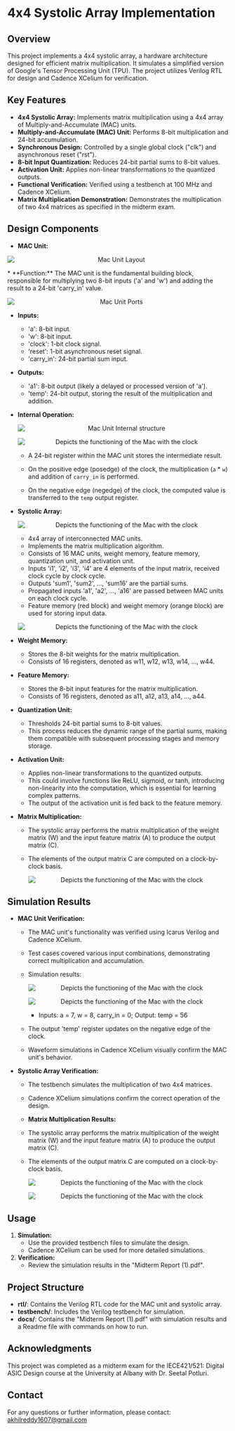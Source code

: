 # 4x4 Systolic Array Implementation

## Overview

This project implements a 4x4 systolic array, a hardware architecture designed for efficient matrix multiplication. It simulates a simplified version of Google's Tensor Processing Unit (TPU). The project utilizes Verilog RTL for design and Cadence XCelium for verification.

## Key Features

* **4x4 Systolic Array:** Implements matrix multiplication using a 4x4 array of Multiply-and-Accumulate (MAC) units.
* **Multiply-and-Accumulate (MAC) Unit:** Performs 8-bit multiplication and 24-bit accumulation.
* **Synchronous Design:** Controlled by a single global clock ("clk") and asynchronous reset ("rst").
* **8-bit Input Quantization:** Reduces 24-bit partial sums to 8-bit values.
* **Activation Unit:** Applies non-linear transformations to the quantized outputs.
* **Functional Verification:** Verified using a testbench at 100 MHz and Cadence XCelium.
* **Matrix Multiplication Demonstration:** Demonstrates the multiplication of two 4x4 matrices as specified in the midterm exam.

## Design Components

* **MAC Unit:**
 <p align="center"><img src="images/macover.png" alt="Mac Unit Layout" style="display: block; margin: 0 auto;"></p>
* **Function:** The MAC unit is the fundamental building block, responsible for multiplying two 8-bit inputs ('a' and 'w') and adding the result to a 24-bit 'carry_in' value.
 <p align="center"><img src="images/macinputs.jpg" alt="Mac Unit Ports" style="display: block; margin: 0 auto;"></p>
 
* **Inputs:**
    * 'a': 8-bit input.
    * 'w': 8-bit input.
    * 'clock': 1-bit clock signal.
    * 'reset': 1-bit asynchronous reset signal.
    * 'carry_in': 24-bit partial sum input.

* **Outputs:**
    * 'a1': 8-bit output (likely a delayed or processed version of 'a').
    * 'temp': 24-bit output, storing the result of the multiplication and addition.
    
* **Internal Operation:**
  <p align="center"><img src="images/mac.jpg" alt="Mac Unit Internal structure" style="display: block; margin: 0 auto;"></p>
  <p align="center"><img src="images/macfunc.jpg" alt="Depicts the functioning of the Mac with the clock" style="display: block; margin: 0 auto;"></p>

  * A 24-bit register within the MAC unit stores the intermediate result.

  * On the positive edge (posedge) of the clock, the multiplication (`a` * `w`) and addition of `carry_in` is performed.

  * On the negative edge (negedge) of the clock, the computed value is transferred to the `temp` output register.
  
* **Systolic Array:**
   <p align="center"><img src="images/sysdesign.jpg" alt="Depicts the functioning of the Mac with the clock " style="display: block; margin: 0 auto;"></p>

    * 4x4 array of interconnected MAC units.
    * Implements the matrix multiplication algorithm.
    * Consists of 16 MAC units, weight memory, feature memory, quantization unit, and activation unit.
    * Inputs 'i1', 'i2', 'i3', 'i4' are 4 elements of the input matrix, received clock cycle by clock cycle.
    * Outputs 'sum1', 'sum2', ..., 'sum16' are the partial sums.
    * Propagated inputs 'a1', 'a2', ..., 'a16' are passed between MAC units on each clock cycle.
    * Feature memory (red block) and weight memory (orange block) are used for storing input data.
   <p align="center"><img src="images/sysoverview.jpg" alt="Depicts the functioning of the Mac with the clock " style="display: block; margin: 0 auto;"></p>

* **Weight Memory:**
    * Stores the 8-bit weights for the matrix multiplication.
    * Consists of 16 registers, denoted as w11, w12, w13, w14, ..., w44.
* **Feature Memory:**
    * Stores the 8-bit input features for the matrix multiplication.
    * Consists of 16 registers, denoted as a11, a12, a13, a14, ..., a44.
* **Quantization Unit:**
    * Thresholds 24-bit partial sums to 8-bit values.
    * This process reduces the dynamic range of the partial sums, making them compatible with subsequent processing stages and memory storage.
* **Activation Unit:**
    * Applies non-linear transformations to the quantized outputs.
    * This could involve functions like ReLU, sigmoid, or tanh, introducing non-linearity into the computation, which is essential for learning complex patterns.
    * The output of the activation unit is fed back to the feature memory.
* **Matrix Multiplication:**
    * The systolic array performs the matrix multiplication of the weight matrix (W) and the input feature matrix (A) to produce the output matrix (C).
    * The elements of the output matrix C are computed on a clock-by-clock basis.
      
       <p align="center"><img src="images/mul.jpg" alt="Depicts the functioning of the Mac with the clock " style="display: block; margin: 0 auto;"></p>

## Simulation Results
* **MAC Unit Verification:**
    * The MAC unit's functionality was verified using Icarus Verilog and Cadence XCelium.
    * Test cases covered various input combinations, demonstrating correct multiplication and accumulation.
    * Simulation results:
       <p align="center"><img src="images/macresult.jpg" alt="Depicts the functioning of the Mac with the clock " style="display: block; margin: 0 auto;"></p>
        <p align="center"><img src="images/maccadence.jpg" alt="Depicts the functioning of the Mac with the clock " style="display: block; margin: 0 auto;"></p>

        * Inputs: a = 7, w = 8, carry_in = 0; Output: temp = 56
    * The output 'temp' register updates on the negative edge of the clock.
    * Waveform simulations in Cadence XCelium visually confirm the MAC unit's behavior.

* **Systolic Array Verification:**
    * The testbench simulates the multiplication of two 4x4 matrices.
    * Cadence XCelium simulations confirm the correct operation of the design.
   * **Matrix Multiplication Results:**
    * The systolic array performs the matrix multiplication of the weight matrix (W) and the input feature matrix (A) to produce the output matrix (C).
    * The elements of the output matrix C are computed on a clock-by-clock basis.
      
      <p align="center"><img src="images/mulresult.jpg" alt="Depicts the functioning of the Mac with the clock " style="display: block; margin: 0 auto;"></p>
      <p align="center"><img src="images/syscadence.jpg" alt="Depicts the functioning of the Mac with the clock " style="display: block; margin: 0 auto;"></p>



## Usage

1.  **Simulation:**
    * Use the provided testbench files to simulate the design.
    * Cadence XCelium can be used for more detailed simulations.
2.  **Verification:**
    * Review the simulation results in the "Midterm Report (1).pdf".

## Project Structure

* **rtl/**: Contains the Verilog RTL code for the MAC unit and systolic array.
* **testbench/**: Includes the Verilog testbench for simulation.
* **docs/**: Contains the "Midterm Report (1).pdf" with simulation results and a Readme file with commands on how to run.

## Acknowledgments

This project was completed as a midterm exam for the IECE421/521: Digital ASIC Design course at the University at Albany with Dr. Seetal Potluri.

## Contact

For any questions or further information, please contact: akhilreddy1607@gmail.com
